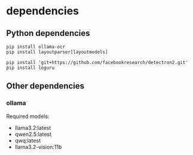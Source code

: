 # dependencies

## Python dependencies
```
pip install ollama-ocr
pip install layoutparser[layoutmodels]

pip install 'git+https://github.com/facebookresearch/detectron2.git'
pip install loguru
```

## Other dependencies
### ollama
Required models:

- llama3.2:latest       
- qwen2.5:latest         
- qwq:latest              
- llama3.2-vision:11b 